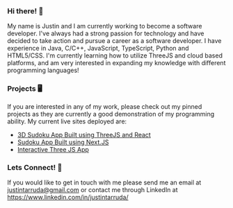 ### Hi there! 👋

My name is Justin and I am currently working to become a software developer. I've always had a strong passion for technology and have decided to take action and pursue a career as a software developer. I have experience in Java, C/C++, JavaScript, TypeScript, Python and HTML5/CSS. I'm currently learning how to utilize ThreeJS and cloud based platforms, and am very interested in expanding my knowledge with different programming languages!

### Projects 🖥️
If you are interested in any of my work, please check out my pinned projects as they are currently a good demonstration of my programming ability.
My current live sites deployed are:
- [3D Sudoku App Built using ThreeJS and React](https://3js-sudoku.vercel.app/)
- [Sudoku App Built using Next.JS](https://next-sudoku-ebon.vercel.app/)
- [Interactive Three JS App](https://3js-skull.vercel.app/)


### Lets Connect! 💬
If you would like to get in touch with me please send me an email at justintarruda@gmail.com or contact me through LinkedIn at https://www.linkedin.com/in/justintarruda/

